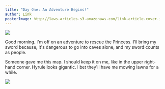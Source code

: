 ```yaml
---
title: "Day One: An Adventure Begins!"
author: Link
posterImage: http://laws-articles.s3.amazonaws.com/link-article-cover.jpg
---
```


![](http://laws-articles.s3.amazonaws.com/article-link-1.jpg)

Good morning. I'm off on an adventure to rescue the Princess. I'll bring my sword because, it's dangerous to go into caves alone, and my sword counts as people.

Someone gave me this map. I should keep it on me, like in the upper right-hand corner. Hyrule looks gigantic. I bet they'll have me mowing lawns for a while.

![](http://laws-articles.s3.amazonaws.com/article-link-2.jpg)